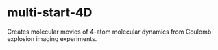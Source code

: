 # multi-start-4D
Creates molecular movies of 4-atom molecular dynamics from Coulomb explosion imaging experiments.
